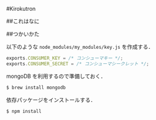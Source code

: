 #Kirokutron

##これはなに

##つかいかた

以下のような `node_modules/my_modules/key.js` を作成する．

``` javascript
exports.CONSUMER_KEY = /* コンシューマキー */;
exports.CONSUMER_SECRET = /* コンシューマシークレット */;
```

mongoDB を利用するので準備しておく．

```bash
$ brew install mongodb
```

依存パッケージをインストールする．

```bash
$ npm install
```

